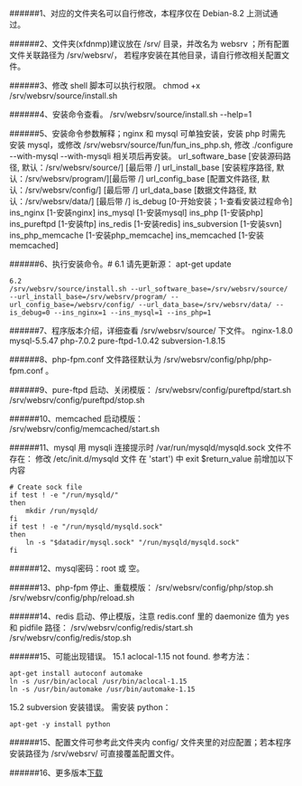 ######1、对应的文件夹名可以自行修改，本程序仅在 Debian-8.2 上测试通过。

######2、文件夹(xfdnmp)建议放在 /srv/ 目录，并改名为 websrv ；所有配置文件关联路径为 /srv/websrv/， 若程序安装在其他目录，请自行修改相关配置文件。

######3、修改 shell 脚本可以执行权限。
    chmod +x /srv/websrv/source/install.sh

######4、安装命令查看。
    /srv/websrv/source/install.sh --help=1

######5、安装命令参数解释；nginx 和 mysql 可单独安装，安装 php 时需先安装 mysql，或修改 /srv/websrv/source/fun/fun_ins_php.sh, 修改 ./configure --with-mysql --with-mysqli 相关项后再安装。
    url_software_base  [安装源码路径, 默认：/srv/websrv/source/] [最后带 /]
    url_install_base   [安装程序路径, 默认：/srv/websrv/program/][最后带 /]
    url_config_base    [配置文件路径, 默认：/srv/websrv/config/] [最后带 /]
    url_data_base      [数据文件路径, 默认：/srv/websrv/data/]   [最后带 /]
    is_debug         [0-开始安装；1-查看安装过程命令]
    ins_nginx        [1-安装nginx]
    ins_mysql        [1-安装mysql]
    ins_php          [1-安装php]
    ins_pureftpd     [1-安装ftp]
    ins_redis        [1-安装redis]
    ins_subversion   [1-安装svn]
    ins_php_memcache [1-安装php_memcache]
    ins_memcached    [1-安装memcached]

######6、执行安装命令。#
    6.1 请先更新源： apt-get update

```
6.2 
/srv/websrv/source/install.sh --url_software_base=/srv/websrv/source/ --url_install_base=/srv/websrv/program/ --url_config_base=/websrv/config/ --url_data_base=/srv/websrv/data/ --is_debug=0 --ins_nginx=1 --ins_mysql=1 --ins_php=1
```
######7、程序版本介绍，详细查看 /srv/websrv/source/ 下文件。
    nginx-1.8.0
    mysql-5.5.47
    php-7.0.2
    pure-ftpd-1.0.42
    subversion-1.8.15

######8、php-fpm.conf 文件路径默认为 /srv/websrv/config/php/php-fpm.conf 。

######9、pure-ftpd 启动、关闭模版：
    /srv/websrv/config/pureftpd/start.sh
    /srv/websrv/config/pureftpd/stop.sh

######10、memcached 启动模版：
    /srv/websrv/config/memcached/start.sh

######11、mysql 用 mysqli 连接提示时 /var/run/mysqld/mysqld.sock 文件不存在：
    修改 /etc/init.d/mysqld 文件
    在 'start') 中 exit $return_value 前增加以下内容
```
# Create sock file
if test ! -e "/run/mysqld/"
then
    mkdir /run/mysqld/
fi
if test ! -e "/run/mysqld/mysqld.sock"
then
    ln -s "$datadir/mysql.sock" "/run/mysqld/mysqld.sock"
fi
```

######12、mysql密码：root 或 空。

######13、php-fpm 停止、重载模版：
    /srv/websrv/config/php/stop.sh
    /srv/websrv/config/php/reload.sh

######14、redis 启动、停止模版，注意 redis.conf 里的 daemonize 值为 yes 和 pidfile 路径：
    /srv/websrv/config/redis/start.sh
    /srv/websrv/config/redis/stop.sh

######15、可能出现错误。
15.1 aclocal-1.15 not found.
     参考方法：
```
apt-get install autoconf automake
ln -s /usr/bin/aclocal /usr/bin/aclocal-1.15
ln -s /usr/bin/automake /usr/bin/automake-1.15
```
15.2 subversion 安装错误。
      需安装 python：
```
apt-get -y install python
```

######15、配置文件可参考此文件夹内 config/ 文件夹里的对应配置；若本程序安装路径为 /srv/websrv/ 可直接覆盖配置文件。

######16、更多版本[下载](http://pan.baidu.com/s/1eQmwv2E#path=%252Flinux%252Fweb_tool)
